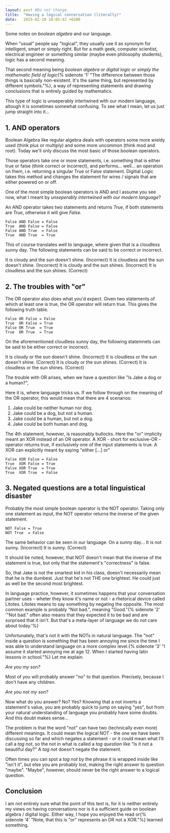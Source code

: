 ```yaml
---
layout: post #Do not change.
title:  "Having a logical concersation (literally)"
date:   2025-02-10 10:05:42 +0200
---
```

Some notes on *boolean algebra* and our language. <!--more-->


When "usual" people say "logical", they usually use it as synonym for intelligent, smart or simply right. But for a math geek, computer scientist, electrical engineer or something similar (maybe even philosophy students), logic has a second meaning.

That second meaning being *boolean algebra or digital logic or simply the mathematic field of logic*{% sidenote '1' "The difference between those things is basically non-existent. It's the same thing, but represented by different symbols."%}, a way of representing statements and drawing conclusions that is entirely guided by mathematics.

This type of logic is unseperably intertwined with our modern language, altough it is sometimes somewhat confusing. To see what I mean, let us just jump straight into it...

## 1. AND operators

Boolean Algebra like regular algebra deals with operators some more wieldy used (think plus or multiply) and some more uncommon (think mod and root). Today  we'll only discuss the most basic of those boolean operators.

Those operators take one or more statements, i.e. something that is either true or false (think correct or incorrect), and performs... well... an operation on them, i.e. returning a singular True or False statement. Digitial Logic takes this method and changes the statement for wires / signals that are either powered on or off. 

One of the most simple boolean operators is AND and I assume you see now, what I meant by *unseperably intertwined with our modern language*?

An AND operator takes two statements and returns *True*, if both statements are *True*, otherwise it will give *False*.

```
False AND False = False
True  AND False = False
False AND True  = False
True  AND True  = True
```

This of course translates well to language, where given that is a cloudless sunny day. The following statements can be said to be correct or incorrect.

It is cloudy and the sun doesn't shine. (Incorrect)
It is cloudless and the sun doesn't shine. (Incorrect)
It is cloudy and the sun shines. (Incorrect)
It is cloudless and the sun shines. (Correct)


## 2. The troubles with "or"

The OR operator also does what you'd expect. Given two statements of which at least one is true, the OR operator will return true. This gives the following truth table.

```
False OR False = False
True  OR False = True
False OR True  = True
True  OR True  = True
```

On the aforementioned cloudless sunny day, the following statemnets can be said to be either correct or incorrect.

It is cloudy or the sun doesn't shine. (Incorrect)
It is cloudless or the sun doesn't shine. (Correct)
It is cloudy or the sun shines. (Correct)
It is cloudless or the sun shines. (Correct)


The trouble with OR arises, when we have a question like "Is Jake a dog or a human?",

Here it is, where language tricks us. If we follow through on the meaning of the OR operator, this would mean that there are 4 scenarios:

1. Jake could be neither human nor dog.
2. Jake could be a dog, but not a human.
3. Jake could be a human, but not a dog.
4. Jake could be both human and dog.

The 4th statement, however, is reasonably bullocks. Here the "or" implicity meant an XOR instead of an OR operator. A XOR - short for exclusive-OR - operator returns true, if exclusively one of the input statements is true. A XOR can explicitly meant by saying "either [...] or"

```
False XOR False = False
True  XOR False = True
False XOR True  = True
True  XOR True  = False
```

## 3. Negated questions are a total linguistical disaster

Probably the most simple boolean operator is the NOT operator. Taking only one statement as input, the NOT operator returns the inverse of the given statement.


```
NOT False = True
NOT True  = False
```

The same behavior can be seen in our language. On a sunny day...
It is not sunny. (Incorrect)
It is sunny.     (Correct)


It should be noted, however, that NOT doesn't mean that the inverse of the statement is true, but only that the statement's "correctness" is false.

So, that Jake is not the smartest kid in his class, doesn't necessarily mean that he is the dumbest. Just that he's not THE one brightest. He could just as well be the second most brightest.

In language practice, however, it sometimes happens that your conversation partner uses - wheter they know it's name or not - a rhetorical device called Litotes. Litotes means to say something by negating the opposite. The most common example is probably "Not bad.", meaning "Good."{% sidenote '2' '"Not bad." often also means that they expected it to be bad and are surprised that it isn't. But that's a meta-layer of language we do not care about today.'%}



Unfortunately, that's not it with the NOTs in natural language. The "not" inside a question is something that has been annoying me since the time I was able to understand language on a more complex level.{% sidenote '3' "I assume it started annoying me at age 12. When I started having latin lessons in school."%} Let me explain.

*Are you my son?*

Most of you will probably answer "no" to that question. Precisely, because I don't have any children.


*Are you not my son?*

Now what do you answer? No? Yes? Knowing that a not inverts a statement's value, you are probably quick to jump on saying "yes", but from your natural understanding of language you probably have some doubts. And this doubt makes sense...

The problem is that the word "not" can have two (technically even more) different meanings. It could mean the logical NOT - the one we have been discussing so far and which negates a statement - or it could mean what I'll call a *tag not*, so the not in what is called a *tag question* like "Is it not a beautiful day?" A *tag not* doesn't negate the statement.

Often times you can spot a *tag not* by the phrase it is wrapped inside like "isn't it", but else you are probably lost, making the right answer to question "maybe". "Maybe", however, should never be the right answer to a logical question.


## Conclusion

I am not entirely sure what the point of this text is, for it is neither entirely my views on having conversations nor is it a sufficient guide on boolean algebra / digital logic. Either way, I hope you enjoyed the read or{% sidenote '4' "Note, that this is "or" represents an OR not a XOR."%} learned something.